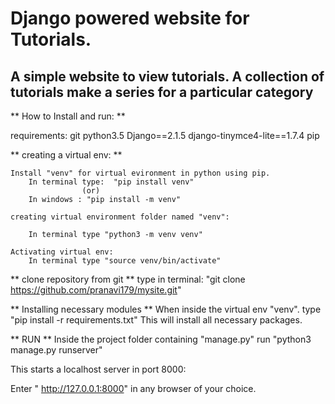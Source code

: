 # Django powered website for Tutorials.	#
## A simple website to view tutorials. A collection of tutorials make a series for a particular category ##

** How to Install and run: **

requirements:
	git
	python3.5
	Django==2.1.5
 	django-tinymce4-lite==1.7.4
	pip


** creating a virtual env: **

	Install "venv" for virtual evironment in python using pip.
		In terminal type:  "pip install venv"
					(or)
		In windows : "pip install -m venv" 

	creating virtual environment folder named "venv":
		 
		In terminal type "python3 -m venv venv"
	
	Activating virtual env:
		In terminal type "source venv/bin/activate"


** clone repository from git **
		type in terminal: "git clone https://github.com/pranavi179/mysite.git"


** Installing necessary modules **
	 When inside the virtual env "venv". 
		type "pip install -r requirements.txt"
	This will install all necessary packages.

** RUN **
	Inside the project folder containing "manage.py"
	run "python3 manage.py runserver"

 This starts a localhost server in port 8000: 
	
Enter " http://127.0.0.1:8000" in any browser of your choice.


	
